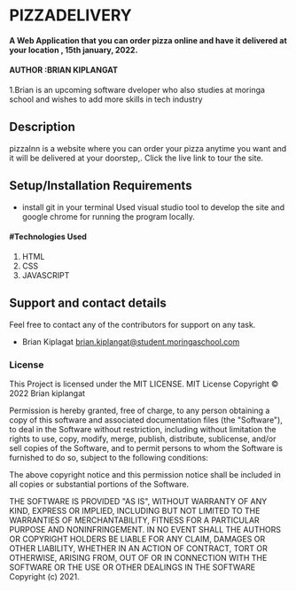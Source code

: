# PIZZADELIVERY
#### A Web Application that you can order pizza online and have it delivered at your location , 15th january, 2022.
#### AUTHOR :BRIAN KIPLANGAT
1.Brian is an upcoming software dveloper who also studies at moringa school and wishes to add more skills in tech industry
## Description
pizzaInn is a website where you can order your pizza anytime you want and it will be delivered at your doorstep,. Click the live link to tour the site.
## Setup/Installation Requirements
* install git in your terminal Used visual studio tool to develop the site and google chrome for running the program locally.


#### #Technologies Used
1. HTML
2. CSS
3. JAVASCRIPT


## Support and contact details
Feel free to contact any of the contributors for support on any task.
- Brian Kiplagat <brian.kiplangat@student.moringaschool.com>
### License
This Project is licensed under the MIT LICENSE.
MIT License Copyright © 2022 Brian kiplangat

Permission is hereby granted, free of charge, to any person obtaining a copy of this software and associated documentation files (the "Software"), to deal in the Software without restriction, including without limitation the rights to use, copy, modify, merge, publish, distribute, sublicense, and/or sell copies of the Software, and to permit persons to whom the Software is furnished to do so, subject to the following conditions:

The above copyright notice and this permission notice shall be included in all copies or substantial portions of the Software.

THE SOFTWARE IS PROVIDED "AS IS", WITHOUT WARRANTY OF ANY KIND, EXPRESS OR IMPLIED, INCLUDING BUT NOT LIMITED TO THE WARRANTIES OF MERCHANTABILITY, FITNESS FOR A PARTICULAR PURPOSE AND NONINFRINGEMENT. IN NO EVENT SHALL THE AUTHORS OR COPYRIGHT HOLDERS BE LIABLE FOR ANY CLAIM, DAMAGES OR OTHER LIABILITY, WHETHER IN AN ACTION OF CONTRACT, TORT OR OTHERWISE, ARISING FROM, OUT OF OR IN CONNECTION WITH THE SOFTWARE OR THE USE OR OTHER DEALINGS IN THE SOFTWARE
Copyright (c) 2021.